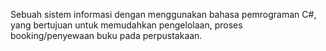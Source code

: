 Sebuah sistem informasi dengan menggunakan bahasa pemrograman C#, yang bertujuan untuk memudahkan pengelolaan, proses booking/penyewaan buku pada perpustakaan.
